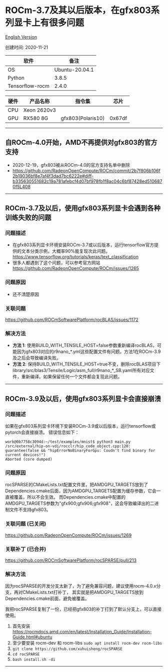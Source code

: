 
# ROCm-3.7及其以后版本，在gfx803系列显卡上有很多问题

[English Version](README.md)

创建时间: 2020-11-21

|软件           |备注   |
|---------------|--------------|
|OS             |Ubuntu-20.04.1|
|Python         |3.8.5         |
|Tensorflow-rocm|2.4.0         |

|硬件    |产品名称    |指令集           |芯片   |
|--------|------------|-----------------|-------|
|CPU     |Xeon 2620v3 |                 |       |
|GPU     |RX580 8G    |gfx803(Polaris10)|0x67df |

---

## 自ROCm-4.0开始，AMD不再提供对gfx803的官方支持

* 2020-12-19，gfx803被从ROCm-4.0的官方支持名单中删除
* <https://github.com/RadeonOpenCompute/ROCm/commit/2b7f806b106f2b19036bf8e7af4f3dad7bc6222e#diff-b335630551682c19a781afebcf4d07bf978fb1f8ac04c6bf87428ed5106870f5L408>

---

## ROCm-3.7及以后，使用gfx803系列显卡会遇到各种训练失败的问题

### 问题描述

* 在gfx803系列显卡环境安装ROCm-3.7或以后版本，运行tensorflow官方提供的文本分类示例，大概率90%能复现次此问题。<https://www.tensorflow.org/tutorials/keras/text_classification>
* 很多人都遇到了这个问题，可以参考官方网站 <https://github.com/RadeonOpenCompute/ROCm/issues/1265>

### 问题原因

* 还不清楚原因

### 关联问题

<https://github.com/ROCmSoftwarePlatform/rocBLAS/issues/1172>

### 解决方法

* **方法 1**: 使用BUILD_WITH_TENSILE_HOST=false参数重新编译rocBLAS，可能因为gfx803对应的r9nano_*.yml这些配置文件有问题。方法1在ROCm-3.9及之后会导致编译失败。
* **方法 2**: 保持BUILD_WITH_TENSILE_HOST=true不变，删除rocBLAS项目下library/src/blas3/Tensile/Logic/asm_full/r9nano_*_SB.yaml所有对应文件，重新编译。如果保留任何一个文件都会复现此问题。

---

## ROCm-3.9及以后，使用gfx803系列显卡会直接崩溃

### 问题描述

如果在gfx803系列显卡环境下安装ROCm-3.9或以后版本，运行tensorflow或pytorch会直接崩溃。
错误信息如下：

```
work@0b7758c3094d:~/test/examples/mnist$ python3 main.py
/src/external/hip-on-vdi/rocclr/hip_code_object.cpp:120: guarantee(false && "hipErrorNoBinaryForGpu: Coudn't find binary for current devices!")
Aborted (core dumped)
```

### 问题原因

rocSPARSE的CMakeLists.txt配置文件里，把AMDGPU_TARGETS放到了Dependencies.cmake后面，因为AMDGPU_TARGETS配置为缓存参数，它会一直被覆盖，所以不会生效。
而Dependencies.cmake中配置的AMDGPU_TARGETS参数为"gfx900;gfx906;gfx908"，这会导致编译出的二进制文件不支持gfx803。

### 关联问题 (已关闭)

<https://github.com/RadeonOpenCompute/ROCm/issues/1269>

### 关联补丁 (已合并)

<https://github.com/ROCmSoftwarePlatform/rocSPARSE/pull/213>

### 解决方法

因为rocSPARSE的开发分支太新了，为了避免兼容问题，建议使用rocm-4.0.x分支，再对CMakeLists.txt打补丁，
其实就是把AMDGPU_TARGETS放到Dependencies.cmake前面，避免被覆盖。

我把rocSPARSE复制了一份，已经把gfx803的补丁打到了默认分支上，可以直接使用。

1. 首先安装 <https://rocmdocs.amd.com/en/latest/Installation_Guide/Installation-Guide.html#ubuntu>
2. 至少要安装 rocm-dev 和 rocm-libs `sudo apt install rocm-dev rocm-libs`
3. `git clone https://github.com/xuhuisheng/rocSPARSE`
4. `cd rocSPARSE`
5. `bash install.sh -di`

---

